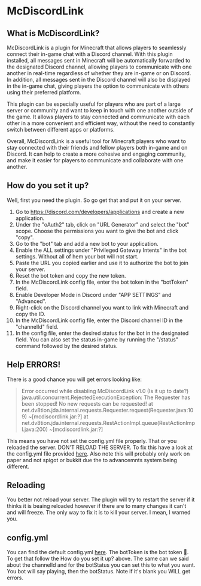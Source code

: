 # McDiscordLink

## What is McDiscordLink?
McDiscordLink is a plugin for Minecraft that allows players to seamlessly connect their in-game chat with a Discord channel. 
With this plugin installed, all messages sent in Minecraft will be automatically forwarded to the designated Discord channel, 
allowing players to communicate with one another in real-time regardless of whether they are in-game or on Discord. 
In addition, all messages sent in the Discord channel will also be displayed in the in-game chat, giving players the option to 
communicate with others using their preferred platform.

This plugin can be especially useful for players who are part of a large server or community and want to keep in 
touch with one another outside of the game. It allows players to stay connected and communicate with each other in a 
more convenient and efficient way, without the need to constantly switch between different apps or platforms.

Overall, McDiscordLink is a useful tool for Minecraft players who want to stay connected with their friends and 
fellow players both in-game and on Discord. It can help to create a more cohesive and engaging community, and make it easier 
for players to communicate and collaborate with one another.

## How do you set it up?
Well, first you need the plugin. So go get that and put it on your server.

1. Go to https://discord.com/developers/applications and create a new application.
2. Under the "oAuth2" tab, click on "URL Generator" and select the "bot" scope. Choose the permissions you want to give the bot and click "copy".
3. Go to the "bot" tab and add a new bot to your application.
4. Enable the ALL settings under "Privileged Gateway Intents" in the bot settings. Without all of hem your bot will not start.
5. Paste the URL you copied earlier and use it to authorize the bot to join your server.
6. Reset the bot token and copy the new token.
7. In the McDiscordLink config file, enter the bot token in the "botToken" field.
8. Enable Developer Mode in Discord under "APP SETTINGS" and "Advanced".
9. Right-click on the Discord channel you want to link with Minecraft and copy the ID.
10. In the McDiscordLink config file, enter the Discord channel ID in the "channelId" field.
11. In the config file, enter the desired status for the bot in the designated field. You can also set the status in-game by running the "/status" command followed 
by the desired status.

## Help ERRORS!
There is a good chance you will get errors looking like:
>Error occurred while disabling McDiscordLink v1.0 (Is it up to date?)
java.util.concurrent.RejectedExecutionException: The Requester has been stopped! No new requests can be requested!
	at net.dv8tion.jda.internal.requests.Requester.request(Requester.java:109) ~[mcdiscordlink.jar:?]
	at net.dv8tion.jda.internal.requests.RestActionImpl.queue(RestActionImpl.java:200) ~[mcdiscordlink.jar:?]
  
 This means you have not set the config.yml file properly. That or you reloaded the server. DON'T RELOAD THE SERVER.
 To fix this have a look at the config.yml file provided [here](https://github.com/MJDaws0n/mcDiscordLink/blob/master/src/main/resources/config.yml).
 Also note this will probably only work on paper and not spigot or bukkit due the to advancemnts system being different.
 
## Reloading
 You better not reload your server. The plugin will try to restart the server if it thinks it is beaing reloaded however if there are to many changes it can't and
 will freeze. The only way to fix it is to kill your server. I mean, I warned you.
 
 
## config.yml
You can find the default config.yml [here](https://github.com/MJDaws0n/mcDiscordLink/blob/master/src/main/resources/config.yml).
The botToken is the bot token 🤯. To get that follow the How do you set it up? above. The same can we said about the channelId and for the botStatus you can set
this to what you want. You bot will say playing, then the botStatus. Note if it's blank you WILL get errors.

